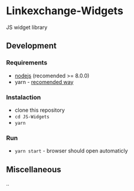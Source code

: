 # Linkexchange-Widgets

JS widget library

## Development
### Requirements
- [nodejs](https://nodejs.org/en/download/current/) (recomended >= 8.0.0)
- yarn - [recomended way](https://yarnpkg.com/en/docs/install#alternatives-tab)

### Instalaction
- clone this repository
- `cd JS-Widgets`
- `yarn`

### Run
- `yarn start` - browser should open automaticly


## Miscellaneous
..
